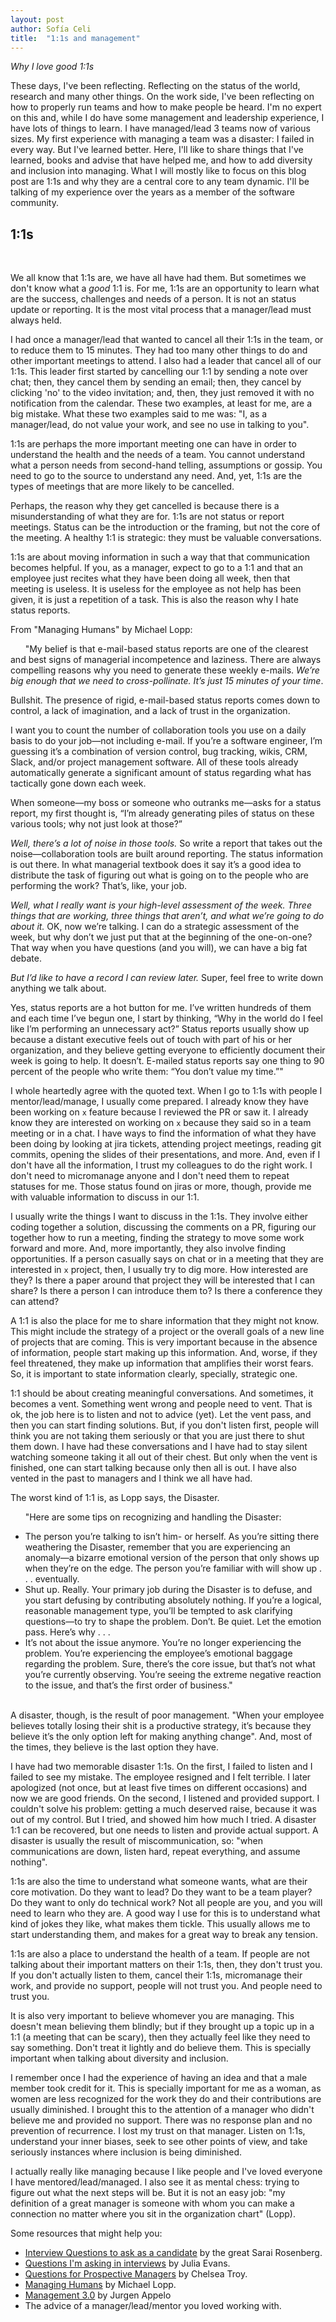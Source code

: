 ```yaml
---
layout: post
author: Sofía Celi
title:  "1:1s and management"
---
```

*Why I love good 1:1s*

These days, I've been reflecting. Reflecting on the status of the world, research
and many other things. On the work side, I've been reflecting on how to
properly run teams and how to make people be heard. I'm no expert on this and,
while I do have some management and leadership experience, I have lots of things
to learn. I have managed/lead 3 teams now of various sizes. My first experience
with managing a team was a disaster: I failed in every way. But I've learned better.
Here, I'll like to share things that I've learned, books and advise that
have helped me, and how to add diversity and inclusion into managing. What
I will mostly like to focus on this blog post are 1:1s and why they are a
central core to any team dynamic. I'll be talking of my experience over the
years as a member of the software community.

## 1:1s

<br>

We all know that 1:1s are, we have all have had them. But sometimes we don't know
what a *good* 1:1 is. For me, 1:1s are an opportunity to learn what are
the success, challenges and needs of a person. It is not an status update or
reporting. It is the most vital process that a manager/lead must always held.

I had once a manager/lead that wanted to cancel all their 1:1s in the team, or to
reduce them to 15 minutes. They had too many other things to do and other
important meetings to attend. I also had a leader that cancel all of our 1:1s. This
leader first started by cancelling our 1:1 by sending a note over chat; then,
they cancel them by sending an email; then, they cancel by clicking 'no' to the
video invitation; and, then, they just removed it with no notification from
the calendar. These two examples, at least for me, are a big mistake. What
these two examples said to me was: "I, as a manager/lead, do not value your
work, and see no use in talking to you".

1:1s are perhaps the more important meeting one can have in order to understand
the health and the needs of a team. You cannot understand what a person needs from
second-hand telling, assumptions or gossip. You need to go to the source to
understand any need. And, yet, 1:1s are the types of meetings that are more
likely to be cancelled.

Perhaps, the reason why they get cancelled is because there is a misunderstanding
of what they are for. 1:1s are not status or report meetings. Status can be
the introduction or the framing, but not the core of the meeting. A healthy
1:1 is strategic: they must be valuable conversations.

1:1s are about moving information in such a way that that communication becomes
helpful. If you, as a manager, expect to go to a 1:1 and that an employee just
recites what they have been doing all week, then that meeting is useless. It
is useless for the employee as not help has been given, it is just a repetition
of a task. This is also the reason why I hate status reports.

From "Managing Humans" by Michael Lopp:

&nbsp;&nbsp;&nbsp;&nbsp;&nbsp;&nbsp;"My belief is that e-mail-based status reports are one of the clearest and best
signs of managerial incompetence and laziness. There are always compelling
reasons why you need to generate these weekly e-mails. *We’re big enough that we
need to cross-pollinate. It’s just 15 minutes of your time*.

Bullshit. The presence of rigid, e-mail-based status reports comes down to
control, a lack of imagination, and a lack of trust in the organization.

I want you to count the number of collaboration tools you use on a daily basis
to do your job—not including e-mail. If you’re a software engineer, I’m guessing
it’s a combination of version control, bug tracking, wikis, CRM, Slack, and/or
project management software. All of these tools already automatically generate a
significant amount of status regarding what has tactically gone down each week.

When someone—my boss or someone who outranks me—asks for a status report, my
first thought is, “I’m already generating piles of status on these various
tools; why not just look at those?”

*Well, there’s a lot of noise in those tools.* So write a report that takes out
the noise—collaboration tools are built around reporting. The status information
is out there. In what managerial textbook does it say it’s a good idea to
distribute the task of figuring out what is going on to the people who are
performing the work? That’s, like, your job.

*Well, what I really want is your high-level assessment of the week. Three
things that are working, three things that aren’t, and what we’re going to do
about it.* OK, now we’re talking. I can do a strategic assessment of the week,
but why don’t we just put that at the beginning of the one-on-one? That way when
you have questions (and you will), we can have a big fat debate.

*But I’d like to have a record I can review later.* Super, feel free to write
down anything we talk about.

Yes, status reports are a hot button for me. I’ve written hundreds of them and
each time I’ve begun one, I start by thinking, “Why in the world do I feel like
I’m performing an unnecessary act?” Status reports usually show up because a
distant executive feels out of touch with part of his or her organization, and
they believe getting everyone to efficiently document their week is going to
help. It doesn’t. E-mailed status reports say one thing to 90 percent of the
people who write them: “You don’t value my time.”"

I whole heartedly agree with the quoted text. When I go to 1:1s with people
I mentor/lead/manage, I usually come prepared. I already know they have been
working on `x` feature because I reviewed the PR or saw it. I already know they
are interested on working on `x` because they said so in a team meeting or in a chat.
I have ways to find the information of what they have been doing by looking
at jira tickets, attending project meetings, reading git commits, opening
the slides of their presentations, and more. And, even if I don't have all the
information, I trust my colleagues to do the right work. I don't need to micromanage
anyone and I don't need them to repeat statuses for me. Those status found on jiras
or more, though, provide me with valuable information to discuss in our 1:1.

I usually write the things I want to discuss in the 1:1s. They involve either
coding together a solution, discussing the comments on a PR, figuring our together
how to run a meeting, finding the strategy to move some work forward and more.
And, more importantly, they also involve finding opportunities. If a person
casually says on chat or in a meeting that they are interested in `x` project,
then, I usually try to dig more. How interested are they? Is there a paper
around that project they will be interested that I can share? Is there a person
I can introduce them to? Is there a conference they can attend?

A 1:1 is also the place for me to share information that they might not know. This
might include the strategy of a project or the overall goals of a new line
of projects that are coming. This is very important because in the absence of
information, people start making up this information. And, worse, if they feel
threatened, they make up information that amplifies their worst fears. So, it is
important to state information clearly, specially, strategic one.

1:1 should be about creating meaningful conversations. And sometimes, it becomes
a vent. Something went wrong and people need to vent. That is ok, the job here
is to listen and not to advice (yet). Let the vent pass, and then you can
start finding solutions. But, if you don't listen first, people will think
you are not taking them seriously or that you are just there to shut them down.
I have had these conversations and I have had to stay silent watching someone
taking it all out of their chest. But only when the vent is finished, one can
start talking because only then all is out. I have also vented in the past
to managers and I think we all have had.

The worst kind of 1:1 is, as Lopp says, the Disaster.

&nbsp;&nbsp;&nbsp;&nbsp;&nbsp;&nbsp;"Here are some tips on recognizing and handling the Disaster:

* The person you’re talking to isn’t him- or herself. As you’re sitting there
  weathering the Disaster, remember that you are experiencing an anomaly—a
  bizarre emotional version of the person that only shows up when they’re on
  the edge. The person you’re familiar with will show up . . . eventually.
* Shut up. Really. Your primary job during the Disaster is to defuse, and you
  start defusing by contributing absolutely nothing. If you’re a logical,
  reasonable management type, you’ll be tempted to ask clarifying questions—to
  try to shape the problem. Don’t. Be quiet. Let the emotion pass. Here’s why . . .
* It’s not about the issue anymore. You’re no longer experiencing the problem.
  You’re experiencing the employee’s emotional baggage regarding the problem.
  Sure, there’s the core issue, but that’s not what you’re currently observing.
  You’re seeing the extreme negative reaction to the issue, and that’s the first
  order of business."

<br>
A disaster, though, is the result of poor management. "When your employee
believes totally losing their shit is a productive strategy, it’s because they
believe it’s the only option left for making anything change". And, most of
the times, they believe is the last option they have.

I have had two memorable disaster 1:1s. On the first, I failed to listen and
I failed to see my mistake. The employee resigned and I felt terrible. I later
apologized (not once, but at least five times on different occasions) and now
we are good friends. On the second, I listened and provided support. I couldn't
solve his problem: getting a much deserved raise, because it was out of my control.
But I tried, and showed him how much I tried. A disaster 1:1 can be recovered,
but one needs to listen and provide actual support. A disaster is usually
the result of miscommunication, so: "when communications are down, listen hard,
repeat everything, and assume nothing".

1:1s are also the time to understand what someone wants, what are their
core motivation. Do they want to lead? Do they want to be a team player?
Do they want to only do technical work? Not all people are you, and you will
need to learn who they are. A good way I use for this is to understand
what kind of jokes they like, what makes them tickle. This usually allows me
to start understanding them, and makes for a great way to break any tension.

1:1s are also a place to understand the health of a team. If people are not
talking about their important matters on their 1:1s, then, they don't trust you.
If you don't actually listen to them, cancel their 1:1s, micromanage their work,
and provide no support, people will not trust you. And people need to trust you.

It is also very important to believe whomever you are managing. This doesn't
mean believing them blindly; but if they brought up a topic up in a 1:1 (a meeting
that can be scary), then they actually feel like they need to say something.
Don't treat it lightly and do believe them. This is specially important when
talking about diversity and inclusion.

I remember once I had the experience of having an idea and that a male member took
credit for it. This is specially important for me as a woman, as women are less
recognized for the work they do and their contributions are usually
diminished. I brought this to the attention of a manager who didn't believe me and
provided no support. There was no response plan and no prevention of recurrence.
I lost my trust on that manager. Listen on 1:1s, understand your inner biases,
seek to see other points of view, and take seriously instances where inclusion
is being diminished.

I actually really like managing because I like people and I've loved everyone
I have mentored/lead/managed. I also see it as mental chess: trying to figure out
what the next steps will be. But it is not an easy job: "my definition of a
great manager is someone with whom you can make a connection no matter where you
sit in the organization chart" (Lopp).

Some resources that might help you:

* [Interview Questions to ask as a candidate](https://docs.google.com/spreadsheets/d/11DoQ-Bhvs5mfRwB0Bz6OHwoChhFVK7u_KqlbFgR-ezY/edit#gid=0)
  by the great Sarai Rosenberg.
* [Questions I'm asking in interviews](https://jvns.ca/blog/2013/12/30/questions-im-asking-in-interviews/) by Julia Evans.
* [Questions for Prospective Managers](https://chelseatroy.com/2018/05/04/questions-for-prospective-managers/) by Chelsea Troy.
* [Managing Humans](https://www.amazon.com/Managing-Humans-Humorous-Software-Engineering/dp/1430243147) by Michael Lopp.
* [Management 3.0](https://www.bookdepository.com/Management-3.0-Jurgen-Appelo/9780321712479?redirected=true&utm_medium=Google&utm_campaign=Base1&utm_source=PT&utm_content=Management-3.0&selectCurrency=EUR&w=AF7DAU9SF7XBYKA8V3Y4&gclid=Cj0KCQiAmpyRBhC-ARIsABs2EAoEmWp7HB2p4BPv8dMtH24XJoMNkR1AGIi5yT9MlYasmnictgzvTRAaAqzzEALw_wcB) by Jurgen Appelo
* The advice of a manager/lead/mentor you loved working with.
